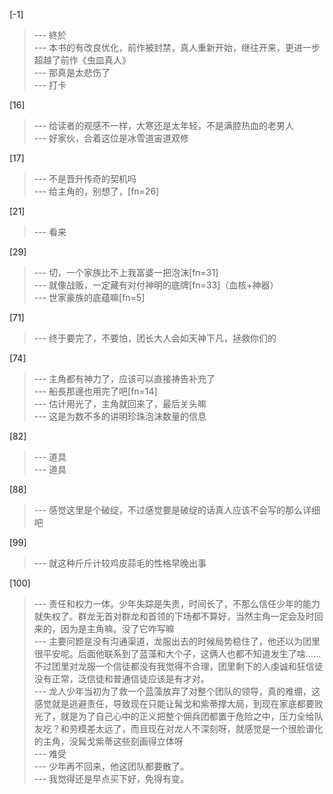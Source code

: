 
[-1] 
>--- 終於<br>
>--- 本书的有改良优化，前作被封禁，真人重新开始，继往开来，更进一步超越了前作《虫皿真人》<br>
>--- 那真是太悲伤了<br>
>--- 打卡<br>

[16] 
>--- 给读者的观感不一样，大寒还是太年轻，不是满腔热血的老男人<br>
>--- 好家伙，合着这位是冰雪道宙道双修<br>

[17] 
>--- 不是晋升传奇的契机吗<br>
>--- 给主角的，别想了，[fn=26]<br>

[21] 
>--- 看来<br>

[29] 
>--- 切，一个家族比不上我富婆一把泡沫[fn=31]<br>
>--- 就像战贩，一定藏有对付神明的底牌[fn=33]（血核+神器）<br>
>--- 世家豪族的底蕴嘛[fn=5]<br>

[71] 
>--- 终于要完了，不要怕，团长大人会如天神下凡，拯救你们的<br>

[74] 
>--- 主角都有神力了，应该可以直接祷告补充了<br>
>--- 船長那邊也用完了吧[fn=14]<br>
>--- 估计用光了，主角就回来了，最后关头嘛<br>
>--- 这是为数不多的讲明珍珠泡沫数量的信息<br>

[82] 
>--- 道具<br>
>--- 道具<br>

[88] 
>--- 感觉这里是个破绽，不过感觉要是破绽的话真人应该不会写的那么详细吧<br>

[99] 
>--- 就这种斤斤计较鸡皮蒜毛的性格早晚出事<br>

[100] 
>--- 责任和权力一体。少年失踪是失责，时间长了，不那么信任少年的能力就失权了。群龙无首对群龙和首领的下场都不算好，当然主角一定会及时回来的，因为是主角嘛。没了它咋写嘛<br>
>--- 主要问题是没有沟通渠道，龙服出去的时候局势稳住了，他还以为团里很平安呢。后面他联系到了蓝藻和大个子，这俩人也都不知道发生了啥……不过团里对龙服一个信徒都没有我觉得不合理，团里剩下的人虔诚和狂信徒没有正常，泛信徒和普通信徒应该是有才对。<br>
>--- 龙人少年当初为了救一个蓝藻放弃了对整个团队的领导，真的难绷，这感觉就是逃避责任，导致现在只能让髯戈和紫蒂撑大局，到现在家底都要败光了，就是为了自己心中的正义把整个佣兵团都置于危险之中，压力全给队友吃？和劳模差太远了，而且现在对龙人不深刻呀，就感觉是一个很脸谱化的主角，没髯戈紫蒂这些刻画得立体呀<br>
>--- 难受<br>
>--- 少年再不回来，他这团队都要散了。<br>
>--- 我觉得还是早点买下好，免得有变。<br>
